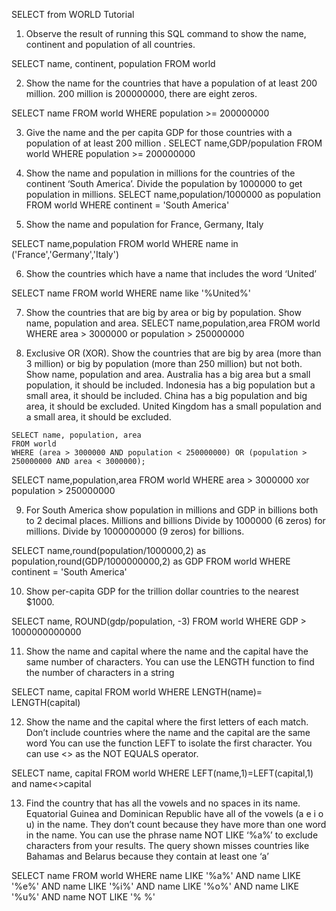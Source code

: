 SELECT from WORLD Tutorial

1. Observe the result of running this SQL command to show the name, continent and population of all countries.

SELECT name, continent, population 
FROM world

2. Show the name for the countries that have a population of at least 200 million. 200 million is 200000000, there are eight zeros.

SELECT name FROM world
WHERE population >= 200000000

3. Give the name and the per capita GDP for those countries with a population of at least 200 million
.
SELECT name,GDP/population 
FROM world
WHERE population >= 200000000

4. Show the name and population in millions for the countries of the continent ‘South America’. Divide the population by 1000000 to get population in millions.
SELECT name,population/1000000 as population 
FROM world
WHERE continent = 'South America'

5. Show the name and population for France, Germany, Italy

SELECT name,population 
FROM world
WHERE name in ('France','Germany','Italy')

6. Show the countries which have a name that includes the word ‘United’

SELECT name FROM world
WHERE name like '%United%'


7. Show the countries that are big by area or big by population. Show name, population and area.
SELECT name,population,area 
FROM world
WHERE area > 3000000 or population > 250000000

8. Exclusive OR (XOR). Show the countries that are big by area (more than 3 million) or big by population (more than 250 million) but not both. Show name, population and area.
Australia has a big area but a small population, it should be
included.
Indonesia has a big population but a small area, it should be included.
China has a big population and big area, it should be excluded.
United Kingdom has a small population and a small area, it should be excluded.

```
SELECT name, population, area 
FROM world 
WHERE (area > 3000000 AND population < 250000000) OR (population > 250000000 AND area < 3000000);
```
SELECT name,population,area 
FROM world
WHERE area > 3000000 xor population > 250000000

9. For South America show population in millions and GDP in billions both to 2 decimal places.
Millions and billions
Divide by 1000000 (6 zeros) for millions. Divide by 1000000000 (9 zeros) for billions.

SELECT name,round(population/1000000,2) as population,round(GDP/1000000000,2) as GDP 
FROM world
WHERE continent = 'South America'

10. Show per-capita GDP for the trillion dollar countries to the nearest $1000.


SELECT name, ROUND(gdp/population, -3)
FROM world 
WHERE GDP > 1000000000000


11. Show the name and capital where the name and the capital have the same number of characters.
You can use the LENGTH function to find the number of characters in a string

SELECT name, capital
FROM world
WHERE LENGTH(name)= LENGTH(capital)

12. Show the name and the capital where the first letters of each match. Don’t include countries where the name and the capital are the same word
You can use the function LEFT to isolate the first character.
You can use <> as the NOT EQUALS operator.

SELECT name, capital
FROM world
WHERE  LEFT(name,1)=LEFT(capital,1) and name<>capital


13. Find the country that has all the vowels and no spaces in its name.
Equatorial Guinea and Dominican Republic have all of the vowels (a e i o u) in the name. They don’t count because they have more than one word in the name.
You can use the phrase name NOT LIKE ‘%a%’ to exclude characters from your results.
The query shown misses countries like Bahamas and Belarus because they contain at least one ‘a’

SELECT name
   FROM world
WHERE name LIKE '%a%' 
	AND name LIKE '%e%' 
	AND name LIKE '%i%' 
	AND name LIKE '%o%' 
	AND name LIKE '%u%'
  AND name NOT LIKE '% %'